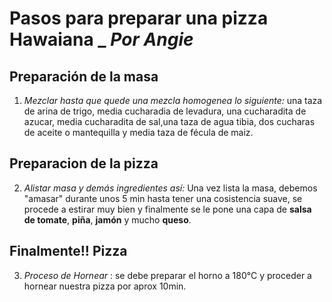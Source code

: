 # Pasos para preparar una pizza Hawaiana _ *Por Angie*

## **Preparación de la masa**
1. *Mezclar hasta que quede una mezcla homogenea lo siguiente:* una taza de arina de trigo, media cucharadia de levadura, una cucharadita de azucar, media cucharadita de sal,una taza de agua tibia, dos cucharas de aceite o mantequilla y media taza de fécula de maiz.
## Preparacion de la pizza
2. *Alistar masa y demás ingredientes así:*
Una vez lista la masa, debemos "amasar" durante unos 5 min hasta tener una cosistencia suave, se procede a estirar muy bien y finalmente se le pone una capa de **salsa de tomate**, **piña**, **jamón** y mucho **queso**.
## Finalmente!! Pizza
3. *Proceso de Hornear* : 
se debe preparar el horno a 180°C y proceder a hornear nuestra pizza por aprox 10min.
